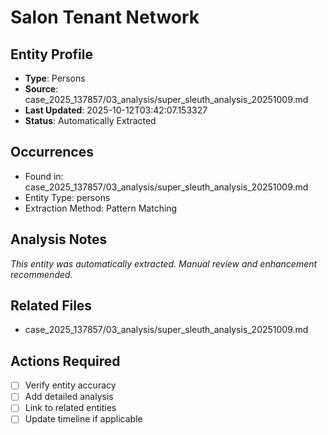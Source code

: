 # Salon Tenant Network

## Entity Profile
- **Type**: Persons
- **Source**: case_2025_137857/03_analysis/super_sleuth_analysis_20251009.md
- **Last Updated**: 2025-10-12T03:42:07.153327
- **Status**: Automatically Extracted

## Occurrences
- Found in: case_2025_137857/03_analysis/super_sleuth_analysis_20251009.md
- Entity Type: persons
- Extraction Method: Pattern Matching

## Analysis Notes
*This entity was automatically extracted. Manual review and enhancement recommended.*

## Related Files
- case_2025_137857/03_analysis/super_sleuth_analysis_20251009.md

## Actions Required
- [ ] Verify entity accuracy
- [ ] Add detailed analysis
- [ ] Link to related entities
- [ ] Update timeline if applicable
